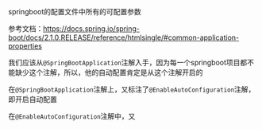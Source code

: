 springboot的配置文件中所有的可配置参数 

参考文档：https://docs.spring.io/spring-boot/docs/2.1.0.RELEASE/reference/htmlsingle/#common-application-properties



我们应该从`@SpringBootApplication`注解入手，因为每一个springboot项目都不能缺少这个注解，所以，他的自动配置肯定是从这个注解开启的



在`@SpringBootApplication`注解上，又标注了`@EnableAutoConfiguration`注解，即开启自动配置

在`@EnableAutoConfiguration`注解中，又